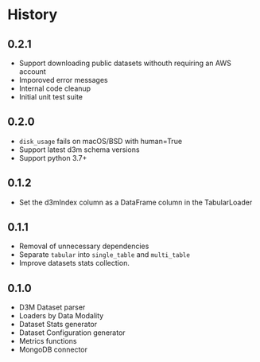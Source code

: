 # History

## 0.2.1

* Support downloading public datasets withouth requiring an AWS account
* Imporoved error messages
* Internal code cleanup
* Initial unit test suite

## 0.2.0

* `disk_usage` fails on macOS/BSD with human=True
* Support latest d3m schema versions
* Support python 3.7+

## 0.1.2

* Set the d3mIndex column as a DataFrame column in the TabularLoader

## 0.1.1

* Removal of unnecessary dependencies
* Separate `tabular` into `single_table` and `multi_table`
* Improve datasets stats collection.

## 0.1.0

* D3M Dataset parser
* Loaders by Data Modality
* Dataset Stats generator
* Dataset Configuration generator
* Metrics functions
* MongoDB connector
